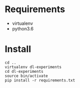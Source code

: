 # Requirements
- virtualenv
- python3.6

# Install
```
cd ..
virtualenv dl-experiments
cd dl-experiments
source bin/activate
pip install -r requirements.txt
```
